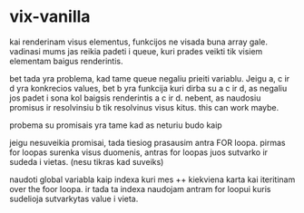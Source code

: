 # vix-vanilla



kai renderinam visus elementus, funkcijos ne visada buna array gale. vadinasi mums jas reikia padeti i queue, kuri prades veikti tik visiem elementam baigus renderintis.

bet tada yra problema, kad tame queue negaliu prieiti variablu. Jeigu a, c ir d yra konkrecios values, bet b yra funkcija kuri dirba su a c ir d, as negaliu jos padet i sona kol baigsis renderintis a c ir d. nebent, as naudosiu promisus ir resolvinsiu b tik resolvinus visus kitus. this can work maybe. 

probema su promisais yra tame kad as neturiu budo kaip 


jeigu nesuveikia promisai, tada tiesiog prasausim antra FOR loopa. pirmas for loopas surenka visus duomenis, antras for loopas juos sutvarko ir sudeda i vietas. (nesu tikras kad suveiks)

naudoti global variabla kaip indexa kuri mes ++ kiekviena karta kai iteritinam over the foor loopa. ir tada ta indexa naudojam antram for loopui kuris sudelioja sutvarkytas value i vieta.
